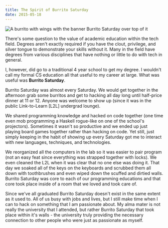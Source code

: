 ```yaml
---
title: The Spirit of Burrito Saturday
date: 2015-05-18
---
```


<img src="http://i.imgur.com/SdmIqsV.png" class="scaling left" alt="A burrito with wings with the banner Burrito Saturday over top of it"/> 

There's some question to the value of academic education within the tech field. Degrees aren't exactly required if you have the clout, privilege, and silver tongue to demonstrate your skills without it. Many in the field have degrees from various disciplines that have nothing or little to do with tech in general. 

I, however, did go to a traditional 4 year school to get my degree. I wouldn't call my formal CS education all that useful to my career at large. What was useful was **Burrito Saturday**. 

Burrito Saturday was almost every Saturday. We would get together in the afternoon grab some burritos and get to hacking all day long until half-price dinner at 11 or 12. Anyone was welcome to show up (since it was in the public Link-to-Learn [L2L] undergrad lounge). 

We shared programming knowledge and hacked on code together (one time even mob programming a Haskell rogue-like on one of the school's projectors). Sometimes it wasn't so productive and we ended up just playing board games together rather than hacking on code. Yet still, just simply keeping in the habit of showing up every Saturday got me to interact with new languages, techniques, and technologies. 

We reorganized all the computers in the lab so it was easier to pair program (not an easy feat since everything was strapped together with locks). We even cleaned the L2L when it was clear that no one else was doing it. That day we soaked all of the keys on the keyboards and scrubbed them all down with toothbrushes and even wiped down the scuffed and dirtied walls. Burrito Saturday was core to each of our programming educations and that core took place inside of a room that we loved and took care of.

Since we've all graduated Burrito Saturday doesn't exist in the same extent as it used to. All of us busy with jobs and lives, but I still make time when I can to hack on something that I am passionate about. My alma mater is not really the university that I attended, but rather Burrito Saturday that took place within it's walls - the university truly providing the necessary connection to other people who were just as passionate as myself. 